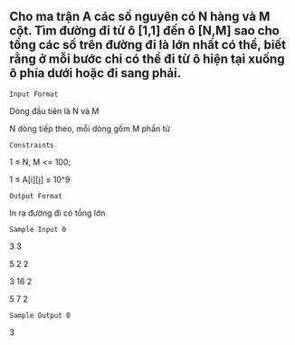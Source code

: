 ## Cho ma trận A các số nguyên có N hàng và M cột. Tìm đường đi từ ô [1,1] đến ô [N,M] sao cho tổng các số trên đường đi là lớn nhất có thể, biết rằng ở mỗi bước chỉ có thể đi từ ô hiện tại xuống ô phía dưới hoặc đi sang phải.

`Input Format`

Dòng đầu tiên là N và M 

N dòng tiếp theo, mỗi dòng gồm M phần tử

`Constraints`

1 ≤ N, M <= 100; 

1 ≤ A[i][j] ≤ 10^9

`Output Format`

In ra đường đi có tổng lớn 

`Sample Input 0`

3 3

5  2  2 

3  16 2

5  7  2

`Sample Output 0`

3

